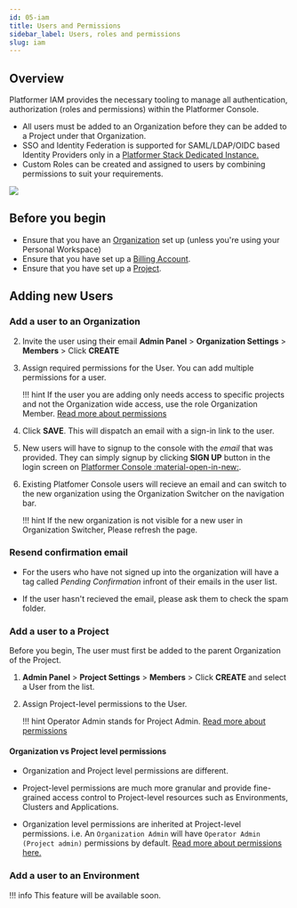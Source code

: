 ```yaml
---
id: 05-iam
title: Users and Permissions
sidebar_label: Users, roles and permissions
slug: iam
---
```


## Overview

Platformer IAM provides the necessary tooling to manage all authentication, authorization (roles and permissions) within the Platformer Console.

-   All users must be added to an Organization before they can be added to a Project under that Organization.
-   SSO and Identity Federation is supported for SAML/LDAP/OIDC based Identity Providers only in a [Platformer Stack Dedicated Instance.](/deployment/01-dedicated-instance)
-   Custom Roles can be created and assigned to users by combining permissions to suit your requirements.

![](/assets/images//docs/permissions.svg)

## Before you begin

-   Ensure that you have an [Organization](/user-guides/administration/02-organizations) set up (unless you're using your Personal Workspace)
-   Ensure that you have set up a [Billing Account](/user-guides/administration/03-billing-accounts).
-   Ensure that you have set up a [Project](/user-guides/administration/04-projects).

## Adding new Users

### Add a user to an Organization

2. Invite the user using their email **Admin Panel** > **Organization Settings** > **Members** > Click **CREATE**

3. Assign required permissions for the User. You can add multiple permissions for a user.

    !!! hint
        If the user you are adding only needs access to specific projects and not the Organization wide access, use the role Organization Member. [Read more about permissions](/user-guides/administration/06-roles-and-permissions)

4. Click **SAVE**. This will dispatch an email with a sign-in link to the user.

5. New users will have to signup to the console with the *email* that was provided. They can simply signup by clicking **SIGN UP** button in the login screen on <a href="https://beta.console.platformer.com/" target="_"> Platformer Console :material-open-in-new:</a>.

6. Existing Platfomer Console users will recieve an email and can switch to the new organization using the Organization Switcher on the navigation bar.

    !!! hint
        If the new organization is not visible for a new user in Organization Switcher, Please refresh the page.



### Resend confirmation email

- For the users who have not signed up into the organization will have a tag called *Pending Confirmation* infront of their emails in the user list. 

- If the user hasn't recieved the email, please ask them to check the spam folder.

### Add a user to a Project

Before you begin, The user must first be added to the parent Organization of the Project.

1. **Admin Panel** > **Project Settings** > **Members** > Click **CREATE** and select a User from the list.

2. Assign Project-level permissions to the User.

    !!! hint
        Operator Admin stands for Project Admin. [Read more about permissions](/user-guides/administration/06-roles-and-permissions)



#### Organization vs Project level permissions

- Organization and Project level permissions are different. 

-  Project-level permissions are much more granular and provide fine-grained access control to Project-level resources such as Environments, Clusters and Applications.

- Organization level permissions are inherited at Project-level permissions. i.e. An `Organization Admin` will have `Operator Admin (Project admin)` permissions by default. [Read more about permissions here.](/user-guides/administration/06-roles-and-permissions)

### Add a user to an Environment

!!! info
    This feature will be available soon.